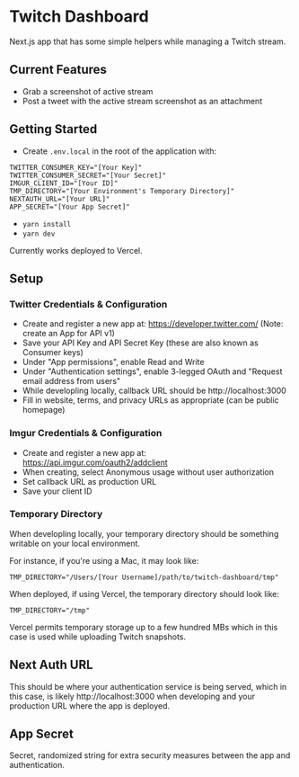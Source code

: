 # Twitch Dashboard

Next.js app that has some simple helpers while managing a Twitch stream.

## Current Features
- Grab a screenshot of active stream
- Post a tweet with the active stream screenshot as an attachment

## Getting Started
- Create `.env.local` in the root of the application with:
```
TWITTER_CONSUMER_KEY="[Your Key]"
TWITTER_CONSUMER_SECRET="[Your Secret]"
IMGUR_CLIENT_ID="[Your ID]"
TMP_DIRECTORY="[Your Environment's Temporary Directory]"
NEXTAUTH_URL="[Your URL]"
APP_SECRET="[Your App Secret]"
```
- `yarn install`
- `yarn dev`

Currently works deployed to Vercel.

## Setup

### Twitter Credentials & Configuration
- Create and register a new app at: https://developer.twitter.com/ (Note: create an App for API v1)
- Save your API Key and API Secret Key (these are also known as Consumer keys)
- Under "App permissions", enable Read and Write
- Under "Authentication settings", enable 3-legged OAuth and "Request email address from users"
- While developling locally, callback URL should be http://localhost:3000
- Fill in website, terms, and privacy URLs as appropriate (can be public homepage)

### Imgur Credentials & Configuration
- Create and register a new app at: https://api.imgur.com/oauth2/addclient
- When creating, select Anonymous usage without user authorization
- Set callback URL as production URL
- Save your client ID

### Temporary Directory
When developling locally, your temporary directory should be something writable on your local environment.

For instance, if you're using a Mac, it may look like:
```
TMP_DIRECTORY="/Users/[Your Username]/path/to/twitch-dashboard/tmp"
```

When deployed, if using Vercel, the temporary directory should look like:
```
TMP_DIRECTORY="/tmp"
```

Vercel permits temporary storage up to a few hundred MBs which in this case is used while uploading Twitch snapshots.

## Next Auth URL
This should be where your authentication service is being served, which in this case, is likely http://localhost:3000 when developing and your production URL where the app is deployed.

## App Secret
Secret, randomized string for extra security measures between the app and authentication.